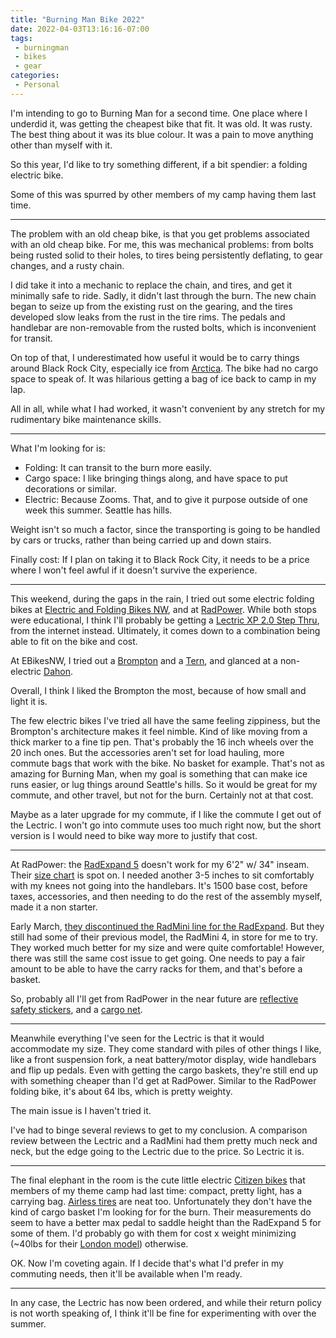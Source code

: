 ```yaml
---
title: "Burning Man Bike 2022"
date: 2022-04-03T13:16:16-07:00
tags:
 - burningman 
 - bikes
 - gear
categories:
 - Personal
---
```


I'm intending to go to Burning Man for a second time. 
One place where I underdid it, was getting the cheapest bike that fit.
It was old.
It was rusty.
The best thing about it was its blue colour.
It was a pain to move anything other than myself with it.

So this year, I'd like to try something different, if a bit spendier: a folding electric bike.

<!--more-->

Some of this was spurred by other members of my camp having them last time.

---

The problem with an old cheap bike, is that you get problems associated with an old cheap bike. 
For me, this was mechanical problems: from bolts being rusted solid to their holes, to tires being persistently deflating, to gear changes, and a rusty chain.

I did take it into a mechanic to replace the chain, and tires, and get it minimally safe to ride.
Sadly, it didn't last through the burn.
The new chain began to seize up from the existing rust on the gearing, and the tires developed slow leaks from the rust in the tire rims.
The pedals and handlebar are non-removable from the rusted bolts, which is inconvenient for transit.

On top of that, I underestimated how useful it would be to carry things around Black Rock City, especially ice from [Arctica](https://burningman.org/event/participate/volunteering/teams/arctica/). 
The bike had no cargo space to speak of.
It was hilarious getting a bag of ice back to camp in my lap.

All in all, while what I had worked, it wasn't convenient by any stretch for my rudimentary bike maintenance skills.

---

What I'm looking for is:
  * Folding: It can transit to the burn more easily.
  * Cargo space: I like bringing things along, and have space to put decorations or similar.
  * Electric: Because Zooms. That, and to give it purpose outside of one week this summer. Seattle has hills.

Weight isn't so much a factor, since the transporting is going to be handled by cars or trucks, rather than being carried up and down stairs.

Finally cost: If I plan on taking it to Black Rock City, it needs to be a price where I won't feel awful if it doesn't survive the experience.

---

This weekend, during the gaps in the rain, I tried out some electric folding bikes at [Electric and Folding Bikes NW](http://ebikesnw.com/), and at [RadPower](https://www.radpowerbikes.com/).
While both stops were educational, I think I'll probably be getting a [Lectric XP 2.0 Step Thru](https://lectricebikes.com/collections/ebikes/products/xp-step-thru-white), from the internet instead.
Ultimately, it comes down to a combination being able to fit on the bike and cost.

At EBikesNW, I tried out a [Brompton](https://us.brompton.com/shop/bikes/electric-c-line-explore) and a [Tern](https://www.ternbicycles.com/us/bikes/473/vektron), and glanced at a non-electric [Dahon](https://www.electricvehiclesnw.com/product/dahon-vybe-d7-4291.htm).

Overall, I think I liked the Brompton the most, because of how small and light it is.

The few electric bikes I've tried all have the same feeling zippiness, but the Brompton's architecture makes it feel nimble.
Kind of like moving from a thick marker to a fine tip pen.
That's probably the 16 inch wheels over the 20 inch ones.
But the accessories aren't set for load hauling, more commute bags that work with the bike.
No basket for example.
That's not as amazing for Burning Man, when my goal is something that can make ice runs easier, or lug things around Seattle's hills.
So it would be great for my commute, and other travel, but not for the burn. 
Certainly not at that cost.

Maybe as a later upgrade for my commute, if I like the commute I get out of the Lectric.
I won't go into commute uses too much right now, but the short version is I would need to bike way more to justify that cost.

---

At RadPower: the [RadExpand 5](https://www.radpowerbikes.com/pages/new-electric-folding-bikes-2022-radexpand) doesn't work for my 6'2" w/ 34" inseam.
Their [size chart](https://radpowerbikes.zendesk.com/hc/en-us/articles/360041789974-Bike-Fitting-Guide) is spot on. 
I needed another 3-5 inches to sit comfortably with my knees not going into the handlebars.
It's 1500 base cost, before taxes, accessories, and then needing to do the rest of the assembly myself, made it a non starter.
 
Early March, [they discontinued the RadMini line for the RadExpand](https://www.radpowerbikes.com/blogs/the-scenic-route/the-electric-bike-revolution-radmini-original-to-radexpand).
But they still had some of their previous model, the RadMini 4, in store for me to try.
They worked much better for my size and were quite comfortable!
However, there was still the same cost issue to get going.
One needs to pay a fair amount to be able to have the carry racks for them, and that's before a basket.

So, probably all I'll get from RadPower in the near future are [reflective safety stickers](https://www.radpowerbikes.com/collections/accessories/products/reflective-sticker), and a [cargo net](https://www.radpowerbikes.com/products/cargo-net).

---

Meanwhile everything I've seen for the Lectric is that it would accommodate my size.
They come standard with piles of other things I like, like a front suspension fork, a neat battery/motor display, wide handlebars and flip up pedals.
Even with getting the cargo baskets, they're still end up with something cheaper than I'd get at RadPower.
Similar to the RadPower folding bike, it's about 64 lbs, which is pretty weighty.

The main issue is I haven't tried it.

I've had to binge several reviews to get to my conclusion.
A comparison review between the Lectric and a RadMini had them pretty much neck and neck, but the edge going to the Lectric due to the price.
So Lectric it is.

---

The final elephant in the room is the cute little electric [Citizen bikes](https://www.citizenbike.com/) that members of my theme camp had last time: compact, pretty light, has a carrying bag.
[Airless tires](https://www.citizenbike.com/muffin_airless_tires.asp) are neat too.
Unfortunately they don't have the kind of cargo basket I'm looking for for the burn.
Their measurements do seem to have a better max pedal to saddle height than the RadExpand 5 for some of them.
I'd probably go with them for cost x weight minimizing (~40lbs for their [London model](http://www.citizenbike.com/catalog.asp?product_category_id=1&product_id=78)) otherwise.

OK.
Now I'm coveting again.
If I decide that's what I'd prefer in my commuting needs, then it'll be available when I'm ready.

---

In any case, the Lectric has now been ordered, and while their return policy is not worth speaking of, I think it'll be fine for experimenting with over the summer.
